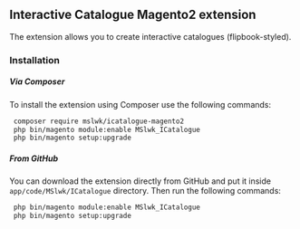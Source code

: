 ## Interactive Catalogue Magento2 extension ##

The extension allows you to create interactive catalogues (flipbook-styled).

### Installation ###

##### Via Composer #####

To install the extension using Composer use the 
following commands:

```bash
 composer require mslwk/icatalogue-magento2
 php bin/magento module:enable MSlwk_ICatalogue
 php bin/magento setup:upgrade
 ```
 
##### From GitHub #####
 
You can download the extension directly from GitHub and 
put it inside `` app/code/MSlwk/ICatalogue `` directory. Then run the
following commands:

```bash
 php bin/magento module:enable MSlwk_ICatalogue
 php bin/magento setup:upgrade
 ```